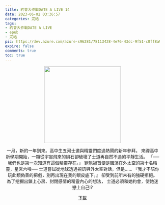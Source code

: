 ```yaml
---
title: 約會大作戰DATE A LIVE 14
date: 2023-06-02 03:36:57
categories: 完結
tags:
- 約會大作戰DATE A LIVE
- epub
- 完結
pic: https://dev.azure.com/azure-s96281/78113428-4e76-43dc-9f51-c0ff8a913055/_apis/git/repositories/a379171b-de46-4c10-9b0d-00da23959885/items?path=/Epub%20Cover/%E7%B4%84%E6%9C%83%E5%A4%A7%E4%BD%9C%E6%88%B0DATE%20A%20LIVE-14.jpg&versionDescriptor%5BversionOptions%5D=0&versionDescriptor%5BversionType%5D=0&versionDescriptor%5Bversion%5D=main&resolveLfs=true&%24format=octetStream&api-version=5.0
expire: false
comments: true
toc: true
---
```


<div style="text-align:center" class="kratos-post-content">

<img width="250px" src="https://dev.azure.com/azure-s96281/78113428-4e76-43dc-9f51-c0ff8a913055/_apis/git/repositories/a379171b-de46-4c10-9b0d-00da23959885/items?path=/Epub%20Cover/%E7%B4%84%E6%9C%83%E5%A4%A7%E4%BD%9C%E6%88%B0DATE%20A%20LIVE-14.jpg&versionDescriptor%5BversionOptions%5D=0&versionDescriptor%5BversionType%5D=0&versionDescriptor%5Bversion%5D=main&resolveLfs=true&%24format=octetStream&api-version=5.0">

<p>
一月，新的一年到來。高中生五河士道與精靈們度過熱鬧的新年參拜。
來禪高中新學期開始，一顆從宇宙飛來的隕石卻破壞了士道再自然不過的平靜生活。
「──我們也是第一次知道有這個精靈存在。」
罪魁禍首便是飄蕩在外太空的第十名精靈，星宮六喰──
士道嘗試從地球透過視訊與外太空對話，但是……
『我才不陪你玩此類偽善的把戲，別再出現在我的眼皮底下。』
卻受到前所未有的強硬拒絕。
為了挖掘出鎖上心房、封閉感情的精靈內心的想法，
士道必須和她約會，使她迷戀上自己!?
</p>

<p>
<a href="https://epubdatabase.azurewebsites.net/EBOOKS/EPUB/完結/約會大作戰/本傳/DATE%20A%20LIVE%20%E7%B4%84%E6%9C%83%E5%A4%A7%E4%BD%9C%E6%88%B014%20%E8%A1%8C%E6%98%9F%E5%85%AD%E5%96%B0.epub?download=1">下載</a>
</p>

</div>

